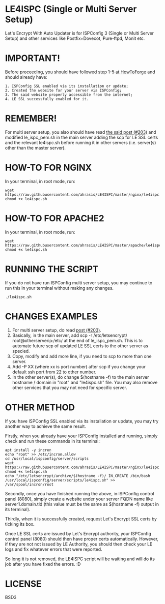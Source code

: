 # LE4ISPC (Single or Multi Server Setup)
Let's Encrypt With Auto Updater is for ISPConfig 3 (Single or Multi Server Setup) and other services like Postfix+Dovecot, Pure-ftpd, Monit etc.

# IMPORTANT! 
Before proceeding, you should have followed step 1-5 [at HowToForge](https://www.howtoforge.com/community/threads/securing-ispconfig-3-control-panel-port-8080-with-lets-encrypt-free-ssl.75554/) and should already have:
```
1. ISPConfig SSL enabled via its installation or update; 
2. Created the website for your server via ISPConfig;
3. The said website properly accessible from the internet;
4. LE SSL successfully enabled for it.
```

# REMEMBER!
For multi server setup, you also should have read [the said post (#203)](https://www.howtoforge.com/community/threads/securing-ispconfig-3-control-panel-port-8080-with-lets-encrypt-free-ssl.75554/page-11#post-368888) and modified le_ispc_pem.sh in the main server adding the scp for LE SSL certs and the relevant le4ispc.sh before running it in other servers (i.e. server(s) other than the master server).

# HOW-TO FOR NGINX
In your terminal, in root mode, run:
```
wget https://raw.githubusercontent.com/ahrasis/LE4ISPC/master/nginx/le4ispc.sh
chmod +x le4ispc.sh
```

# HOW-TO FOR APACHE2
In your terminal, in root mode, run:
```
wget https://raw.githubusercontent.com/ahrasis/LE4ISPC/master/apache/le4ispc.sh
chmod +x le4ispc.sh
```

# RUNNING THE SCRIPT
If you do not have run ISPConfig multi server setup, you may continue to run this in your terminal without making any changes.
```
./le4ispc.sh
```

# CHANGES EXAMPLES
1. For multi server setup, do read [post (#203)](https://www.howtoforge.com/community/threads/securing-ispconfig-3-control-panel-port-8080-with-lets-encrypt-free-ssl.75554/page-11#post-368888).
2. Basically, in the main server, add scp -r /etc/letsencrypt/ root@otherserverip:/etc/ at the end of le_ispc_pem.sh. This is to automate future scp of updated LE SSL certs to the other server as specied.
3. Copy, modify and add more line, if you need to scp to more than one server.
4. Add -P XX (where xx is port number) after scp if you change your default ssh port from 22 to other number.
5. In the other server(s), do change $(hostname -f) to the main server hostname / domain in "root" and "le4ispc.sh" file. You may also remove other services that you may not need for specific server.


# OTHER METHOD
If you have ISPConfig SSL enabled via its installation or update, you may try another way to achieve the same result.

Firstly, when you already have your ISPConfig installed and running, simply check and run these commands in its terminal:
```
apt install -y incron
echo "root" >> /etc/incron.allow
cd /usr/local/ispconfig/server/scripts
wget https://raw.githubusercontent.com/ahrasis/LE4ISPC/master/nginx/le4ispc.sh
chmod +x le4ispc.sh
echo "/etc/letsencrypt/archive/$(hostname -f)/ IN_CREATE /bin/bash /usr/local/ispconfig/server/scripts/le4ispc.sh" >> /var/spool/incron/root
```
Secondly, once you have finished running the above, in ISPConfig control panel (8080), simply create a website under your server FQDN name like server1.domain.tld (this value must be the same as $(hostname -f) output in its terminal).

Thirdly, when it is successfully created, request Let's Encrypt SSL certs by ticking its box.

Once LE SSL certs are issued by Let's Encrypt authority, your ISPConfig control panel (8080) should then have proper certs automatically. However, if they are not not issued by LE Authority, you should then check your LE logs and fix whatever errors that were reported.

So long it is not removed, the LE4ISPC script will be waiting and will do its job after you have fixed the errors. :D


# LICENSE
BSD3
